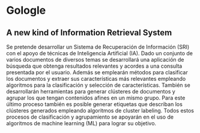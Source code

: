 # Gologle
## A new kind of Information Retrieval System 

Se pretende desarrollar un Sistema de Recuperación de Información (SRI) con el apoyo de técnicas de Inteligencia Artificial (IA). Dado un conjunto de varios documentos de diversos temas se desarrollará una aplicación de búsqueda que obtenga resultados relevantes y acordes a una consulta presentada por el usuario. Además se emplearán métodos para clasificar los documentos y extraer sus características más relevantes empleando algoritmos para la clasificación y selección de características. También se desarrollarán herramientas para generar clústeres de documentos y agrupar los que tengan contenidos afines en un mismo grupo. Para este último proceso también es posible generar etiquetas que describan los clústeres generados empleando algoritmos de cluster labeling. Todos estos procesos de clasificación y agrupamiento se apoyarán en el uso de algoritmos de machine learning (ML) para lograr su objetivo.

